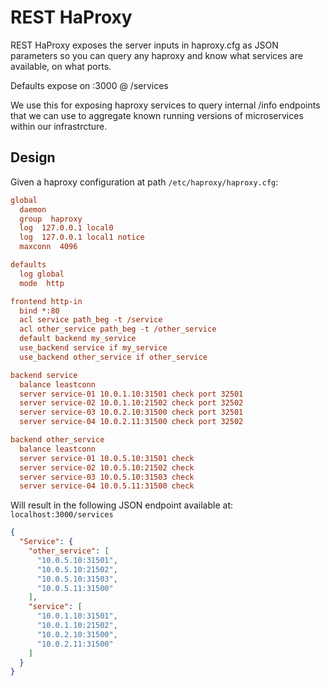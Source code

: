 # REST HaProxy
REST HaProxy exposes the server inputs in haproxy.cfg as JSON parameters so you can query any haproxy and know what services are available, on what ports.

Defaults expose on :3000 @ /services

We use this for exposing haproxy services to query internal /info endpoints that we can use to aggregate known running versions of microservices within our infrastrcture. 

## Design
Given a haproxy configuration at path ```/etc/haproxy/haproxy.cfg```:

```ini
global
  daemon
  group  haproxy
  log  127.0.0.1 local0
  log  127.0.0.1 local1 notice
  maxconn  4096

defaults
  log global
  mode  http

frontend http-in
  bind *:80
  acl service path_beg -t /service
  acl other_service path_beg -t /other_service
  default backend my_service
  use_backend service if my_service
  use_backend other_service if other_service

backend service
  balance leastconn
  server service-01 10.0.1.10:31501 check port 32501
  server service-02 10.0.1.10:21502 check port 32502
  server service-03 10.0.2.10:31500 check port 32501
  server service-04 10.0.2.11:31500 check port 32502

backend other_service
  balance leastconn
  server service-01 10.0.5.10:31501 check 
  server service-02 10.0.5.10:21502 check
  server service-03 10.0.5.10:31503 check 
  server service-04 10.0.5.11:31500 check
```

Will result in the following JSON endpoint available at: ```localhost:3000/services```

```json
{
  "Service": {
    "other_service": [
      "10.0.5.10:31501",
      "10.0.5.10:21502",
      "10.0.5.10:31503",
      "10.0.5.11:31500"
    ],
    "service": [
      "10.0.1.10:31501",
      "10.0.1.10:21502",
      "10.0.2.10:31500",
      "10.0.2.11:31500"
    ]
  }
}
```


